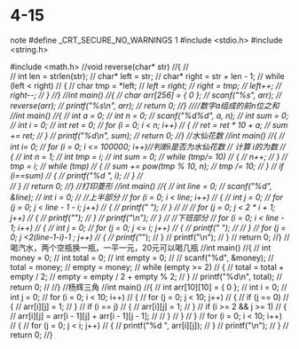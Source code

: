 # 4-15
note
#define _CRT_SECURE_NO_WARNINGS 1
#include <stdio.h>
#include <string.h>

#include <math.h>
//void reverse(char* str)
//{
//	
//	int len = strlen(str);
//	char* left = str;
//	char* right = str + len - 1;
//	while (left < right)
//	{
//		char tmp = *left;
//		*left = *right;
//		*right = tmp;
//		left++;
//		right--;
//	}
//}
//int main()
//{
//	char arr[256] = { 0 };
//	scanf("%s", arr);
//	reverse(arr);
//	printf("%s\n", arr);
//	return 0;
//}
////数字a组成的前n位之和
//int main()
//{
//	int a = 0;
//	int n = 0;
//	scanf("%d%d", a, n);
//	int sum = 0;
//	int i = 0;
//	int ret = 0;
//	for (i = 0; i < n; i++)
//	{
//		ret = ret * 10 + a;
//		sum += ret;
//	}
//	printf("%d\n", sum);
//	return 0;
//}
//水仙花数
//int main()
//{
//	int  i= 0;
//	for (i = 0; i <= 100000; i++)//判断i是否为水仙花数
//		计算 i的为数
//	{
//		int n = 1;
//		int tmp = i;
//		int sum = 0;
//		while (tmp/= 10)
//		{
//			n++;
//		}
//		tmp = i;
//		while (tmp)
//		{
//			sum +=  pow(tmp % 10, n);
//			tmp /= 10;
//		}
//		if (i==sum)
//		{
//			printf("%d ", i);
//		}
//		
//	}
//	return 0;
//}
//打印菱形
//int main()
//{
//	int line = 0;
//	scanf("%d", &line);
//	int i = 0;
//	//上半部分
//	for (i = 0; i < line; i++)
//	{
//		int j = 0;
//		for (j = 0; j < line - 1 - i; j++)
//		{
//			printf(" ");
//		}
//
//
//		for (j = 0; j < 2 * i + 1; j++)
//		{
//			printf("*");
//		}
//		printf("\n");
//	}
//	//下班部分
//	for (i = 0; i < line - 1; i++)
//	{
//		int j = 0;
//		for (j = 0; j <= i; j++)
//		{
//			printf(" ");
//
//		}
//		for (j = 0; j <2*(line-1-i)-1 ; j++)
//		{
//			printf("*");
//		}
//		printf("\n");
//	}
//	return 0;
//}
//喝汽水，两个空瓶换一瓶，一平一元，20元可以喝几瓶
//int main()
//{
//	int money = 0;
//	int total = 0;
//	int empty = 0;
//
//	scanf("%d", &money);
//	total = money;
//	empty = money;
//	while (empty >= 2)
//	{
//		total = total + empty / 2;
//		empty = empty / 2 + empty % 2;
//	}
//	printf("%d\n", total);
//	return 0;
//
//}
//杨辉三角
//int main()
//{
//	int arr[10][10] = { 0 };
//	int i = 0;
//	int j = 0;
//	for (i = 0; i < 10; i++)
//	{
//		for (j = 0; j < 10; j++)
//		{
//			if (j == 0)
//			{
//				arr[i][j] = 1;
//			}
//			if (i == j)
//			{
//				arr[i][j] = 1;
//			}
//			if (i >= 2 && j >= 1)
//			{
//				arr[i][j] = arr[i - 1][j] + arr[i - 1][j - 1];
//
//			}
//		}
//	}
//	for (i = 0; i < 10; i++)
//	{
//		for (j = 0; j < i; j++)
//		{
//			printf("%d ", arr[i][j]);
//		}
//		printf("\n");
//	}
//	return 0;
//}
